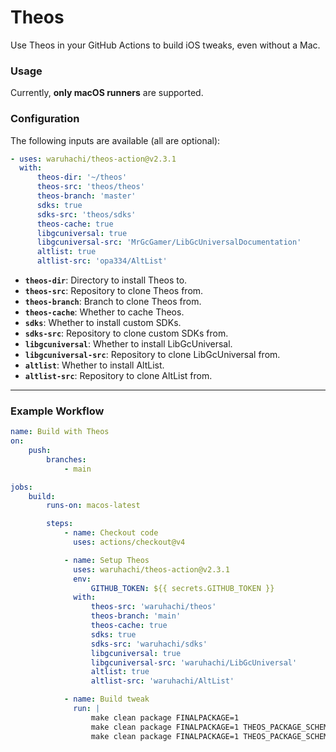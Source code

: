 # Theos

Use Theos in your GitHub Actions to build iOS tweaks, even without a Mac.

### Usage

Currently, **only macOS runners** are supported.

### Configuration

The following inputs are available (all are optional):

```yaml
- uses: waruhachi/theos-action@v2.3.1
  with:
      theos-dir: '~/theos'
      theos-src: 'theos/theos'
      theos-branch: 'master'
      sdks: true
      sdks-src: 'theos/sdks'
      theos-cache: true
      libgcuniversal: true
      libgcuniversal-src: 'MrGcGamer/LibGcUniversalDocumentation'
      altlist: true
      altlist-src: 'opa334/AltList'
```

-   **`theos-dir`**: Directory to install Theos to.
-   **`theos-src`**: Repository to clone Theos from.
-   **`theos-branch`**: Branch to clone Theos from.
-   **`theos-cache`**: Whether to cache Theos.
-   **`sdks`**: Whether to install custom SDKs.
-   **`sdks-src`**: Repository to clone custom SDKs from.
-   **`libgcuniversal`**: Whether to install LibGcUniversal.
-   **`libgcuniversal-src`**: Repository to clone LibGcUniversal from.
-   **`altlist`**: Whether to install AltList.
-   **`altlist-src`**: Repository to clone AltList from.

---

### Example Workflow

```yaml
name: Build with Theos
on:
    push:
        branches:
            - main

jobs:
    build:
        runs-on: macos-latest

        steps:
            - name: Checkout code
              uses: actions/checkout@v4

            - name: Setup Theos
              uses: waruhachi/theos-action@v2.3.1
              env:
                  GITHUB_TOKEN: ${{ secrets.GITHUB_TOKEN }}
              with:
                  theos-src: 'waruhachi/theos'
                  theos-branch: 'main'
                  theos-cache: true
                  sdks: true
                  sdks-src: 'waruhachi/sdks'
                  libgcuniversal: true
                  libgcuniversal-src: 'waruhachi/LibGcUniversal'
                  altlist: true
                  altlist-src: 'waruhachi/AltList'

            - name: Build tweak
              run: |
                  make clean package FINALPACKAGE=1
                  make clean package FINALPACKAGE=1 THEOS_PACKAGE_SCHEME=rootless
                  make clean package FINALPACKAGE=1 THEOS_PACKAGE_SCHEME=roothide
```
